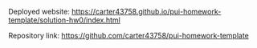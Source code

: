 Deployed website: [https://carter43758.github.io/pui-homework-template/solution-hw0/index.html
](https://github.com/carter43758/pui-homework-template/blob/main/solution-hw0/index.html)

Repository link: https://github.com/carter43758/pui-homework-template
